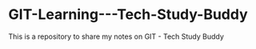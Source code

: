 # GIT-Learning---Tech-Study-Buddy
This is a repository to share my notes on GIT -  Tech Study Buddy 
